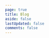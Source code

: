 ```yaml
---
page: true
title: Blog
aside: false
lastUpdated: false
comments: false
---
```

<script setup>
import Home from "./.vitepress/theme/components/home.vue";
</script>
<Home />
